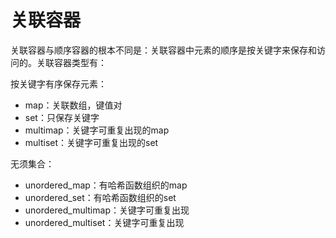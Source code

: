 # 关联容器

关联容器与顺序容器的根本不同是：关联容器中元素的顺序是按关键字来保存和访问的。关联容器类型有：

按关键字有序保存元素：
- map：关联数组，键值对
- set：只保存关键字
- multimap：关键字可重复出现的map
- multiset：关键字可重复出现的set

无须集合：
- unordered_map：有哈希函数组织的map
- unordered_set：有哈希函数组织的set
- unordered_multimap：关键字可重复出现
- unordered_multiset：关键字可重复出现